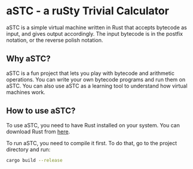 # aSTC - a ruSty Trivial Calculator

aSTC is a simple virtual machine written in Rust that accepts bytecode as input, and gives output accordingly. The input bytecode is in the postfix notation, or the reverse polish notation.

## Why aSTC?

aSTC is a fun project that lets you play with bytecode and arithmetic operations. You can write your own bytecode programs and run them on aSTC. You can also use aSTC as a learning tool to understand how virtual machines work.

## How to use aSTC?

To use aSTC, you need to have Rust installed on your system. You can download Rust from [here](https://www.rust-lang.org/).

To run aSTC, you need to compile it first. To do that, go to the project directory and run:
```bash
cargo build --release
```
